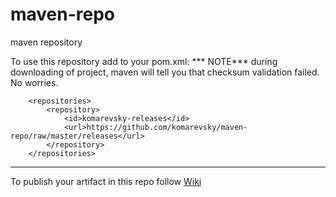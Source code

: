 maven-repo
==========

maven repository

To use this repository add to your pom.xml:
*** NOTE*** during downloading of project, maven will tell you that checksum validation failed. No worries.

        <repositories>
            <repository>
                <id>komarevsky-releases</id>
                <url>https://github.com/komarevsky/maven-repo/raw/master/releases</url>
            </repository>
        </repositories>

_ _ _

To publish your artifact in this repo follow [Wiki](https://github.com/komarevsky/maven-repo/wiki/_pages)